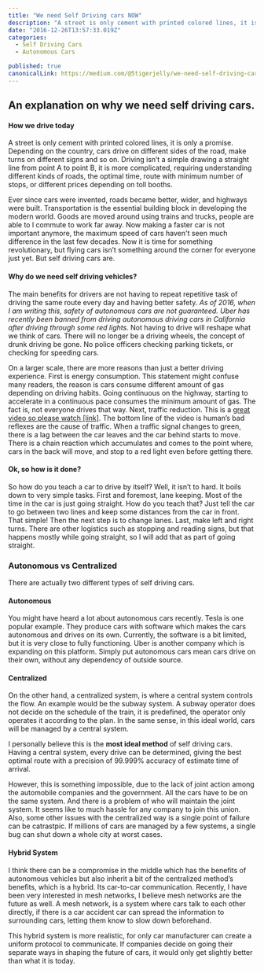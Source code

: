 ```yaml
---
title: "We need Self Driving cars NOW"
description: "A street is only cement with printed colored lines, it is only a promise. Depending on the country, cars drive on different sides of the road, make turns on different signs and so on. Driving isn’t a…"
date: "2016-12-26T13:57:33.019Z"
categories: 
  - Self Driving Cars
  - Autonomous Cars

published: true
canonicalLink: https://medium.com/@5tigerjelly/we-need-self-driving-cars-now-40209fe99c6
---
```


## An explanation on why we need self driving cars.

#### How we drive today

A street is only cement with printed colored lines, it is only a promise. Depending on the country, cars drive on different sides of the road, make turns on different signs and so on. Driving isn’t a simple drawing a straight line from point A to point B, it is more complicated, requiring understanding different kinds of roads, the optimal time, route with minimum number of stops, or different prices depending on toll booths.

Ever since cars were invented, roads became better, wider, and highways were built. Transportation is the essential building block in developing the modern world. Goods are moved around using trains and trucks, people are able to l commute to work far away. Now making a faster car is not important anymore, the maximum speed of cars haven't seen much difference in the last few decades. Now it is time for something revolutionary, but flying cars isn’t something around the corner for everyone just yet. But self driving cars are.

#### Why do we need self driving vehicles?

The main benefits for drivers are not having to repeat repetitive task of driving the same route every day and having better safety. _As of 2016, when I am writing this, safety of autonomous cars are not guaranteed. Uber has recently been banned from driving autonomous driving cars in California after driving through some red lights._ Not having to drive will reshape what we think of cars. There will no longer be a driving wheels, the concept of drunk driving be gone. No police officers checking parking tickets, or checking for speeding cars.

On a larger scale, there are more reasons than just a better driving experience. First is energy consumption. This statement might confuse many readers, the reason is cars consume different amount of gas depending on driving habits. Going continuous on the highway, starting to accelerate in a continuous pace consumes the minimum amount of gas. The fact is, not everyone drives that way. Next, traffic reduction. This is a [great video so please watch \[link\]](https://youtu.be/iHzzSao6ypE). The bottom line of the video is human’s bad reflexes are the cause of traffic. When a traffic signal changes to green, there is a lag between the car leaves and the car behind starts to move. There is a chain reaction which accumulates and comes to the point where, cars in the back will move, and stop to a red light even before getting there.

#### Ok, so how is it done?

So how do you teach a car to drive by itself? Well, it isn’t to hard. It boils down to very simple tasks. First and foremost, lane keeping. Most of the time in the car is just going straight. How do you teach that? Just tell the car to go between two lines and keep some distances from the car in front. That simple! Then the next step is to change lanes. Last, make left and right turns. There are other logistics such as stopping and reading signs, but that happens mostly while going straight, so I will add that as part of going straight.

### Autonomous vs Centralized

There are actually two different types of self driving cars.

#### Autonomous

You might have heard a lot about autonomous cars recently. Tesla is one popular example. They produce cars with software which makes the cars autonomous and drives on its own. Currently, the software is a bit limited, but it is very close to fully functioning. Uber is another company which is expanding on this platform. Simply put autonomous cars mean cars drive on their own, without any dependency of outside source.

#### Centralized

On the other hand, a centralized system, is where a central system controls the flow. An example would be the subway system. A subway operator does not decide on the schedule of the train, it is predefined, the operator only operates it according to the plan. In the same sense, in this ideal world, cars will be managed by a central system.

I personally believe this is the **most ideal method** of self driving cars. Having a central system, every drive can be determined, giving the best optimal route with a precision of 99.999% accuracy of estimate time of arrival.

However, this is something impossible, due to the lack of joint action among the automobile companies and the government. All the cars have to be on the same system. And there is a problem of who will maintain the joint system. It seems like to much hassle for any company to join this union. Also, some other issues with the centralized way is a single point of failure can be catrastpic. If millions of cars are managed by a few systems, a single bug can shut down a whole city at worst cases.

#### Hybrid System

I think there can be a compromise in the middle which has the benefits of autonomous vehicles but also inherit a bit of the centralized method’s benefits, which is a hybrid. Its car-to-car communication. Recently, I have been very interested in mesh networks, I believe mesh networks are the future as well. A mesh network, is a system where cars talk to each other directly, if there is a car accident car can spread the information to surrounding cars, letting them know to slow down beforehand.

This hybrid system is more realistic, for only car manufacturer can create a uniform protocol to communicate. If companies decide on going their separate ways in shaping the future of cars, it would only get slightly better than what it is today.